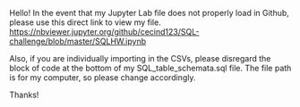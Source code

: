 Hello! In the event that my Jupyter Lab file does not properly load in Github, please use this direct link to view my file. 
https://nbviewer.jupyter.org/github/cecind123/SQL-challenge/blob/master/SQLHW.ipynb

Also, if you are individually importing in the CSVs, please disregard the block of code at the bottom of my SQL_table_schemata.sql file. The file path is for my computer, so please change accordingly.

Thanks!
